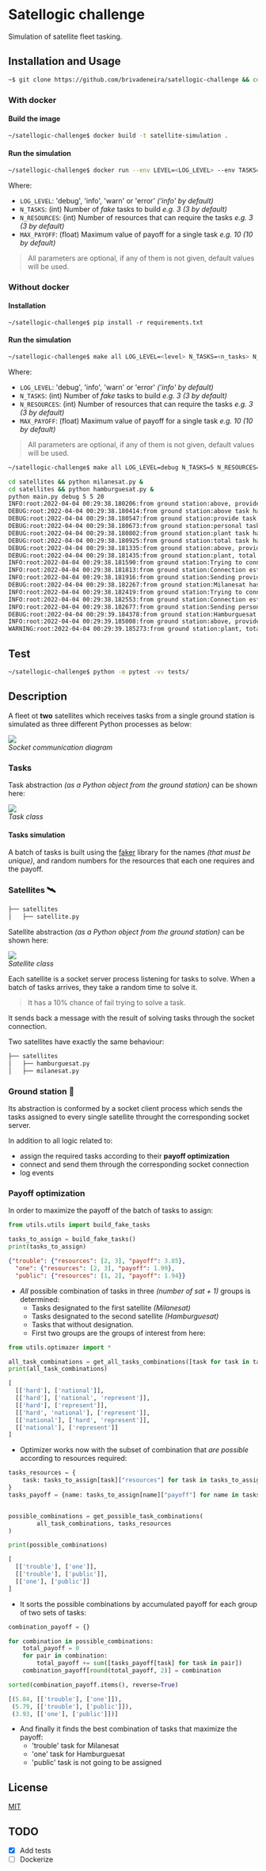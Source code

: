 # Satellogic challenge

Simulation of satellite fleet tasking.

## Installation and Usage

```bash
~$ git clone https://github.com/brivadeneira/satellogic-challenge && cd satellogic-challenge
```

### With docker

#### Build the image

```bash
~/satellogic-challenge$ docker build -t satellite-simulation .
```

#### Run the simulation

```bash
~/satellogic-challenge$ docker run --env LEVEL=<LOG_LEVEL> --env TASKS=<N_TASKS> --env RESOURCES=<N_RESOURCES> PAYOFF=<MAX_PAYOFF> satellite-simulation
```

Where:

* `LOG_LEVEL`:  'debug', 'info', 'warn' or 'error' *('info' by default)*
* `N_TASKS`: (int) Number of *fake* tasks to build *e.g. 3* *(3 by default)*
* `N_RESOURCES`: (int) Number of resources that can require the tasks *e.g. 3* *(3 by default)*
* `MAX_PAYOFF`: (float) Maximum value of payoff for a single task *e.g. 10* *(10 by default)*

> All parameters are optional, if any of them is not given, default values will be used.

### Without docker

#### Installation

```
~/satellogic-challenge$ pip install -r requirements.txt
```

#### Run the simulation

```bash
~/satellogic-challenge$ make all LOG_LEVEL=<level> N_TASKS=<n_tasks> N_RESOURCES=<n_resources> MAX_PAYOFF=<max_payoff> 
```

Where:

* `LOG_LEVEL`:  'debug', 'info', 'warn' or 'error' *('info' by default)*
* `N_TASKS`: (int) Number of *fake* tasks to build *e.g. 3* *(3 by default)*
* `N_RESOURCES`: (int) Number of resources that can require the tasks *e.g. 3* *(3 by default)*
* `MAX_PAYOFF`: (float) Maximum value of payoff for a single task *e.g. 10* *(10 by default)*

> All parameters are optional, if any of them is not given, default values will be used.

```bash
~/satellogic-challenge$ make all LOG_LEVEL=debug N_TASKS=5 N_RESOURCES=5 MAX_PAYOFF=20 

cd satellites && python milanesat.py &
cd satellites && python hamburguesat.py &
python main.py debug 5 5 20
INFO:root:2022-04-04 00:29:38.180206:from ground station:above, provide, personal, plant, total task(s) to manage
DEBUG:root:2022-04-04 00:29:38.180414:from ground station:above task has a payoff of 4.77 and needs 3 and 2 resources
DEBUG:root:2022-04-04 00:29:38.180547:from ground station:provide task has a payoff of 19.84 and needs 4 and 5 resources
DEBUG:root:2022-04-04 00:29:38.180673:from ground station:personal task has a payoff of 18.06 and needs 4 and 2 resources
DEBUG:root:2022-04-04 00:29:38.180802:from ground station:plant task has a payoff of 14.05 and needs 3 and 4 resources
DEBUG:root:2022-04-04 00:29:38.180925:from ground station:total task has a payoff of 13.23 and needs 2 and 3 resources
DEBUG:root:2022-04-04 00:29:38.181335:from ground station:above, provide, personal task(s) will be assign making a total of 42.67 payoff
DEBUG:root:2022-04-04 00:29:38.181435:from ground station:plant, total task(s) wont be assign
INFO:root:2022-04-04 00:29:38.181590:from ground station:Trying to connect with Milanesat in 127.0.0.1:65432
INFO:root:2022-04-04 00:29:38.181813:from ground station:Connection established with Milanesat in 127.0.0.1:65432
INFO:root:2022-04-04 00:29:38.181916:from ground station:Sending provide, above task(s) to Milanesat in 127.0.0.1:65432
DEBUG:root:2022-04-04 00:29:38.182267:from ground station:Milanesat has completed above, provide task(s) 
INFO:root:2022-04-04 00:29:38.182419:from ground station:Trying to connect with Hamburguesat in 127.0.0.1:65433
INFO:root:2022-04-04 00:29:38.182553:from ground station:Connection established with Hamburguesat in 127.0.0.1:65433
INFO:root:2022-04-04 00:29:38.182677:from ground station:Sending personal task(s) to Hamburguesat in 127.0.0.1:65433
DEBUG:root:2022-04-04 00:29:39.184378:from ground station:Hamburguesat has completed personal task(s) 
INFO:root:2022-04-04 00:29:39.185008:from ground station:above, provide, personal task(s) has been completed
WARNING:root:2022-04-04 00:29:39.185273:from ground station:plant, total task(s) has not been allocated as a result of payoff optimization
```

## Test

```bash
~/satellogic-challenge$ python -m pytest -vv tests/
```

## Description

A fleet ot **two** satellites which receives tasks from a single ground station is simulated as three different Python processes as below: 

![](./images/socket_diagram.png)  
*Socket communication diagram*

### Tasks

Task abstraction *(as a Python object from the ground station)* can be shown here:

![](./images/task_class.png)  
*Task class*

#### Tasks simulation

A batch of tasks is built using the [faker](https://faker.readthedocs.io/en/master/#) library for the names *(that must be unique)*, and random numbers for the resources that each one requires and the payoff.

### Satellites 🛰
```bash
├── satellites
│   ├── satellite.py
```  
Satellite abstraction *(as a Python object from the ground station)* can be shown here:

![](./images/satellite_class.png)  
*Satellite class*

Each satellite is a socket server process listening for tasks to solve.
When a batch of tasks arrives, they take a random time to solve it.

> It has a 10% chance of fail trying to solve a task.

It sends back a message with the result of solving tasks through the socket connection.

Two satellites have exactly the same behaviour:
```bash
├── satellites
│   ├── hamburguesat.py
│   ├── milanesat.py
```

### Ground station 📡

Its abstraction is conformed by a socket client process which sends the tasks assigned to every single satellite throught the corresponding socket server.

In addition to all logic related to: 
- assign the required tasks according to their **payoff optimization**
- connect and send them through the corresponding socket connection
- log events

### Payoff optimization

In order to maximize the payoff of the batch of tasks to assign:

```python
from utils.utils import build_fake_tasks

tasks_to_assign = build_fake_tasks()
print(tasks_to_assign)
```

```json
{"trouble": {"resources": [2, 3], "payoff": 3.85},
  "one": {"resources": [2, 3], "payoff": 1.99},
  "public": {"resources": [1, 2], "payoff": 1.94}}
```

- *All* possible combination of tasks in three *(number of sat + 1)* groups is determined:
  - Tasks designated to the first satellite *(Milanesat)*
  - Tasks designated to the second satellite *(Hamburguesat)*
  - Tasks that without designation.
  - First two groups are the groups of interest from here:

```python
from utils.optimazer import *

all_task_combinations = get_all_tasks_combinations([task for task in tasks_to_assign])
print(all_task_combinations)

[
  [['hard'], ['national']],
  [['hard'], ['national', 'represent']],
  [['hard'], ['represent']],
  [['hard', 'national'], ['represent']],
  [['national'], ['hard', 'represent']],
  [['national'], ['represent']]
]
```
- Optimizer works now with the subset of combination that *are possible* according to resources required:

```python
tasks_resources = {
    task: tasks_to_assign[task]["resources"] for task in tasks_to_assign
}
tasks_payoff = {name: tasks_to_assign[name]["payoff"] for name in tasks_to_assign}


possible_combinations = get_possible_task_combinations(
        all_task_combinations, tasks_resources
)

print(possible_combinations)

[
  [['trouble'], ['one']], 
  [['trouble'], ['public']], 
  [['one'], ['public']]
]
```

* It sorts the possible combinations by accumulated payoff for each group of two sets of tasks:

```python
combination_payoff = {}

for combination in possible_combinations:
    total_payoff = 0
    for pair in combination:
        total_payoff += sum([tasks_payoff[task] for task in pair])
    combination_payoff[round(total_payoff, 2)] = combination

sorted(combination_payoff.items(), reverse=True)

[(5.84, [['trouble'], ['one']]),
 (5.79, [['trouble'], ['public']]),
 (3.93, [['one'], ['public']])]
```

* And finally it finds the best combination of tasks that maximize the payoff:
  * 'trouble' task for Milanesat
  * 'one' task for Hamburguesat
  * 'public' task is not going to be assigned

## License

[MIT](https://choosealicense.com/licenses/mit/)

## TODO

- [x] Add tests
- [ ] Dockerize